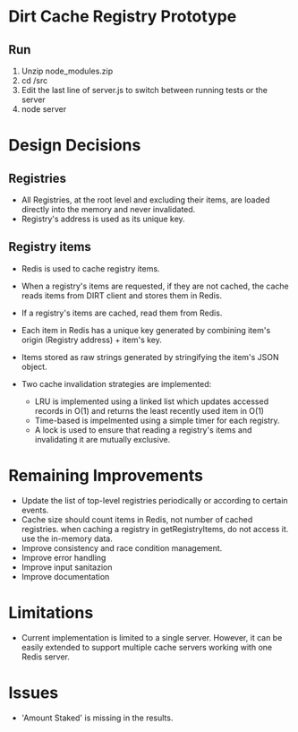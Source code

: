 # Dirt Cache Registry Prototype

## Run
1. Unzip node_modules.zip
2. cd /src
3. Edit the last line of server.js to switch between running tests or the server
4. node server

# Design Decisions
## Registries
- All Registries, at the root level and excluding their items, are loaded directly into the memory and never invalidated.
- Registry's address is used as its unique key.

## Registry items
- Redis is used to cache registry items.
- When a registry's items are requested, if they are not cached, the cache reads items from DIRT client and stores them in Redis.
- If a registry's items are cached, read them from Redis.
- Each item in Redis has a unique key generated by combining item's origin (Registry address) + item's key.
- Items stored as raw strings generated by stringifying the item's JSON object. 
- Two cache invalidation strategies are implemented:
    
    - LRU is implemented using a linked list which updates accessed records in O(1) and returns the least recently used item in O(1)
    - Time-based is impelmented using a simple timer for each registry.
    - A lock is used to ensure that reading a registry's items and invalidating it are mutually exclusive.

# Remaining Improvements
- Update the list of top-level registries periodically or according to certain events.
- Cache size should count items in Redis, not number of cached registries.
when caching a registry in getRegistryItems, do not access it. use the in-memory data.
- Improve consistency and race condition management.
- Improve error handling
- Improve input sanitazion
- Improve documentation

# Limitations
- Current implementation is limited to a single server. However, it can be easily extended to support multiple cache servers working with one Redis server.

# Issues
- 'Amount Staked' is missing in the results.
